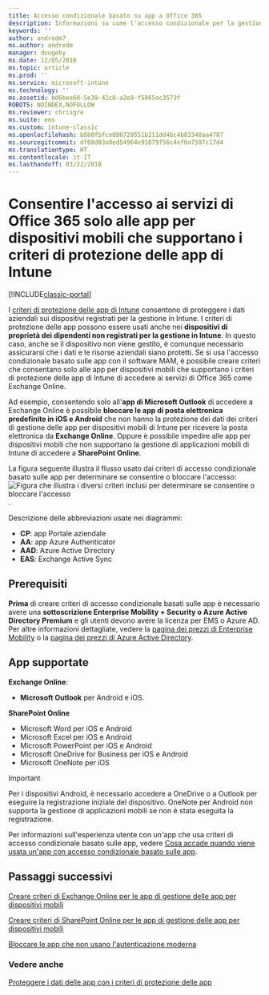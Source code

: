 ```yaml
---
title: Accesso condizionale basato su app a Office 365
description: Informazioni su come l'accesso condizionale per la gestione delle app per dispositivi mobili può essere usato per controllare le app che hanno accesso ai servizi di Office 365.
keywords: ''
author: andredm7
ms.author: andredm
manager: dougeby
ms.date: 12/05/2016
ms.topic: article
ms.prod: ''
ms.service: microsoft-intune
ms.technology: ''
ms.assetid: bd6bee60-5e39-42c8-a2e9-f5865ac3573f
ROBOTS: NOINDEX,NOFOLLOW
ms.reviewer: chrisgre
ms.suite: ems
ms.custom: intune-classic
ms.openlocfilehash: b0b0fbfce086729551b211dd4bc4b83348aa4787
ms.sourcegitcommit: df60d03a0ed54964e91879f56c4ef0a7507c17d4
ms.translationtype: HT
ms.contentlocale: it-IT
ms.lasthandoff: 03/22/2018
---
```

# <a name="allow-only-mobile-apps-that-support-intune-app-protection-policies-to-access-office-365-services"></a>Consentire l'accesso ai servizi di Office 365 solo alle app per dispositivi mobili che supportano i criteri di protezione delle app di Intune

[!INCLUDE[classic-portal](../includes/classic-portal.md)]

I [criteri di protezione delle app di Intune](protect-apps-and-data-with-microsoft-intune.md) consentono di proteggere i dati aziendali sui dispositivi registrati per la gestione in Intune. I criteri di protezione delle app possono essere usati anche nei **dispositivi di proprietà dei dipendenti non registrati per la gestione in Intune**.  In questo caso, anche se il dispositivo non viene gestito, è comunque necessario assicurarsi che i dati e le risorse aziendali siano protetti. Se si usa l'accesso condizionale basato sulle app con il software MAM, è possibile creare criteri che consentano solo alle app per dispositivi mobili che supportano i criteri di protezione delle app di Intune di accedere ai servizi di Office 365 come Exchange Online.

Ad esempio, consentendo solo all'**app di Microsoft Outlook** di accedere a Exchange Online è possibile **bloccare le app di posta elettronica predefinite in iOS e Android** che non hanno la protezione dei dati dei criteri di gestione delle app per dispositivi mobili di Intune per ricevere la posta elettronica da **Exchange Online**. Oppure è possibile impedire alle app per dispositivi mobili che non supportano la gestione di applicazioni mobili di Intune di accedere a **SharePoint Online**.

La figura seguente illustra il flusso usato dai criteri di accesso condizionale basato sulle app per determinare se consentire o bloccare l'accesso: ![Figura che illustra i diversi criteri inclusi per determinare se consentire o bloccare l'accesso](../media/mam-ca-decision-flow_simple.png).

Descrizione delle abbreviazioni usate nei diagrammi:
* **CP**: app Portale aziendale
* **AA**: app Azure Authenticator
* **AAD**: Azure Active Directory
* **EAS**: Exchange Active Sync

## <a name="prerequisites"></a>Prerequisiti
**Prima** di creare criteri di accesso condizionale basati sulle app è necessario avere una **sottoscrizione Enterprise Mobility + Security o Azure Active Directory Premium** e gli utenti devono avere la licenza per EMS o Azure AD. Per altre informazioni dettagliate, vedere la [pagina dei prezzi di Enterprise Mobility](https://www.microsoft.com/cloud-platform/enterprise-mobility-pricing) o la [pagina dei prezzi di Azure Active Directory](https://azure.microsoft.com/pricing/details/active-directory/).


## <a name="supported-apps"></a>App supportate
**Exchange Online**:
* **Microsoft Outlook** per Android e iOS.

**SharePoint Online**
* Microsoft Word per iOS e Android
* Microsoft Excel per iOS e Android
* Microsoft PowerPoint per iOS e Android
* Microsoft OneDrive for Business per iOS e Android
* Microsoft OneNote per iOS

>[!IMPORTANT]
>Per i dispositivi Android, è necessario accedere a OneDrive o a Outlook per eseguire la registrazione iniziale del dispositivo. OneNote per Android non supporta la gestione di applicazioni mobili se non è stata eseguita la registrazione.

Per informazioni sull'esperienza utente con un'app che usa criteri di accesso condizionale basato sulle app, vedere [Cosa accade quando viene usata un'app con accesso condizionale basato sulle app](use-apps-with-mam-ca.md).


## <a name="next-steps"></a>Passaggi successivi
[Creare criteri di Exchange Online per le app di gestione delle app per dispositivi mobili](mam-ca-for-exchange-online.md)

[Creare criteri di SharePoint Online per le app di gestione delle app per dispositivi mobili](mam-ca-for-sharepoint-online.md)

[Bloccare le app che non usano l'autenticazione moderna](block-apps-with-no-modern-authentication.md)

### <a name="see-also"></a>Vedere anche

[Proteggere i dati delle app con i criteri di protezione delle app](protect-app-data-using-mobile-app-management-policies-with-microsoft-intune.md)
